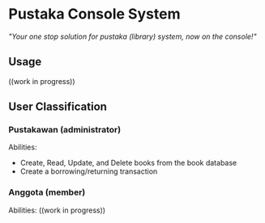# Pustaka Console System
_"Your one stop solution for pustaka (library) system, now on the console!"_

## Usage

((work in progress))

## User Classification

### Pustakawan (administrator)

Abilities:
* Create, Read, Update, and Delete books from the book database
* Create a borrowing/returning transaction

### Anggota (member)

Abilities:
((work in progress))